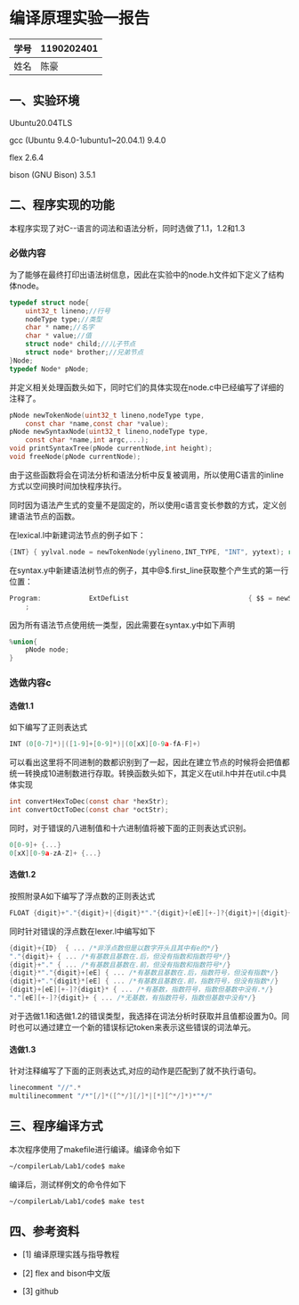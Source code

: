 # 编译原理实验一报告

| 学号 | 1190202401 |
| ---- | ---------- |
| 姓名 | 陈豪       |

## 一、实验环境

Ubuntu20.04TLS

gcc (Ubuntu 9.4.0-1ubuntu1~20.04.1) 9.4.0

flex 2.6.4

bison (GNU Bison) 3.5.1

## 二、程序实现的功能

本程序实现了对C--语言的词法和语法分析，同时选做了1.1，1.2和1.3

### 必做内容

为了能够在最终打印出语法树信息，因此在实验中的node.h文件如下定义了结构体node。

```c
typedef struct node{
    uint32_t lineno;//行号
    nodeType type;//类型
    char * name;//名字
    char * value;//值
    struct node* child;//儿子节点
    struct node* brother;//兄弟节点
}Node;
typedef Node* pNode;
```

并定义相关处理函数头如下，同时它们的具体实现在node.c中已经编写了详细的注释了。

```c
pNode newTokenNode(uint32_t lineno,nodeType type,
    const char *name,const char *value);
pNode newSyntaxNode(uint32_t lineno,nodeType type,
    const char *name,int argc,...);
void printSyntaxTree(pNode currentNode,int height);
void freeNode(pNode currentNode);
```

由于这些函数将会在词法分析和语法分析中反复被调用，所以使用C语言的inline方式以空间换时间加快程序执行。

同时因为语法产生式的变量不是固定的，所以使用c语言变长参数的方式，定义创建语法节点的函数。

在lexical.l中新建词法节点的例子如下：

```c
{INT} { yylval.node = newTokenNode(yylineno,INT_TYPE, "INT", yytext); return INT;}
```

在syntax.y中新建语法树节点的例子，其中@$.first_line获取整个产生式的第一行位置：

```c
Program:            ExtDefList                              { $$ = newSyntaxNode(@$.first_line, NON_TERMINAL, "Program", 1, $1); root = $$; }
    ;
```

因为所有语法节点使用统一类型，因此需要在syntax.y中如下声明

```c
%union{
    pNode node; 
}
```

### 选做内容c

#### 选做1.1

如下编写了正则表达式

```c
INT (0[0-7]*)|([1-9]+[0-9]*)|(0[xX][0-9a-fA-F]+)
```

可以看出这里将不同进制的数都识别到了一起，因此在建立节点的时候将会把值都统一转换成10进制数进行存取。转换函数头如下，其定义在util.h中并在util.c中具体实现

```c
int convertHexToDec(const char *hexStr);
int convertOctToDec(const char *octStr);
```

同时，对于错误的八进制值和十六进制值将被下面的正则表达式识别。

```c
0[0-9]+ {...}
0[xX][0-9a-zA-Z]+ {...}
```

#### 选做1.2

按照附录A如下编写了浮点数的正则表达式

```c
FLOAT {digit}+"."{digit}+|{digit}*"."{digit}+[eE][+-]?{digit}+|{digit}+"."{digit}*[eE][+-]?{digit}+
```

同时针对错误的浮点数在lexer.l中编写如下

```c
{digit}+{ID}  { ... /*非浮点数但是以数字开头且其中有e的*/}
"."{digit}+ { ... /*有基数且基数在.后，但没有指数和指数符号*/}
{digit}+"." { ... /*有基数且基数在.前，但没有指数和指数符号*/}
{digit}*"."{digit}+[eE] { ... /*有基数且基数在.后，指数符号，但没有指数*/}
{digit}+"."{digit}*[eE] { ... /*有基数且基数在.前，指数符号，但没有指数*/}
{digit}+[eE][+-]?{digit}* { ... /*有基数，指数符号，指数但基数中没有.*/}
"."[eE][+-]?{digit}+ { ... /*无基数，有指数符号，指数但基数中没有*/}
```

对于选做1.1和选做1.2的错误类型，我选择在词法分析时获取并且值都设置为0。同时也可以通过建立一个新的错误标记token来表示这些错误的词法单元。

#### 选做1.3

针对注释编写了下面的正则表达式,对应的动作是匹配到了就不执行语句。

```c
linecomment "//".*
multilinecomment "/*"[/]*([^*/][/]*|[*][^*/]*)*"*/"
```

## 三、程序编译方式

本次程序使用了makefile进行编译。编译命令如下

```bash
~/compilerLab/Lab1/code$ make
```

编译后，测试样例文的命令件如下

```bash
~/compilerLab/Lab1/code$ make test
```

## 四、参考资料

- [1] 编译原理实践与指导教程

- [2] flex and bison中文版
- [3] github
